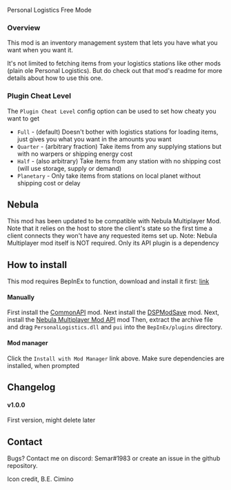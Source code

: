 ﻿Personal Logistics Free Mode

### Overview
This mod is an inventory management system that lets you have what you want when you want it.

It's not limited to fetching items from your logistics stations like other mods (plain ole Personal Logistics). But do check
out that mod's readme for more details about how to use this one.

### Plugin Cheat Level

The `Plugin Cheat Level` config option can be used to set how cheaty you want to get

* `Full` - (default) Doesn't bother with logistics stations for loading items, just gives you what you want in the amounts you want
* `Quarter` - (arbitrary fraction) Take items from any supplying stations but with no warpers or shipping energy cost
* `Half` - (also arbitrary) Take items from any station with no shipping cost (will use storage, supply or demand) 
* `Planetary` - Only take items from stations on local planet without shipping cost or delay

## Nebula 
This mod has been updated to be compatible with Nebula Multiplayer Mod. Note that it relies on the host to store the client's
state so the first time a client connects they won't have any requested items set up.
Note: Nebula Multiplayer mod itself is NOT required. Only its API plugin is a dependency

## How to install

This mod requires BepInEx to function, download and install it
first: [link](https://bepinex.github.io/bepinex_docs/master/articles/user_guide/installation/index.html?tabs=tabid-win)

#### Manually

First install the [CommonAPI](https://dsp.thunderstore.io/package/CommonAPI/CommonAPI/) mod. Next install
the [DSPModSave](https://dsp.thunderstore.io/package/CommonAPI/DSPModSave/) mod. 
Next, install the [Nebula Multiplayer Mod API](https://dsp.thunderstore.io/package/nebula/NebulaMultiplayerModApi/) mod
Then, extract the archive file and drag `PersonalLogistics.dll` and `pui` into the `BepInEx/plugins` directory.

#### Mod manager

Click the `Install with Mod Manager` link above. Make sure dependencies are installed, when prompted

## Changelog

#### v1.0.0
First version, might delete later

## Contact

Bugs? Contact me on discord: Semar#1983 or create an issue in the github repository.

Icon credit, B.E. Cimino